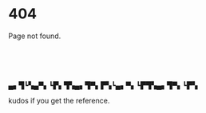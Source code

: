 # 404
Page not found.

<br />
<br />
<br />
<br />
▄▖▜┗▚▄▀▖┗▛▖▜▚▄▖▜▀▖▛▚┗▄▖▀▖┗▛▜▚▄▖▜▀▖┗▛▚

kudos if you get the reference.
